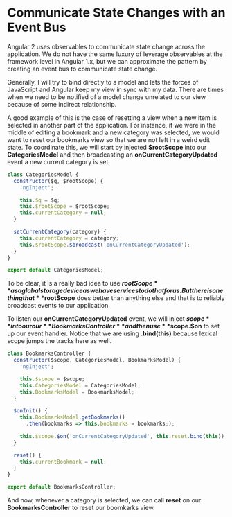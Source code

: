 # Communicate State Changes with an Event Bus

Angular 2 uses observables to communicate state change across the application. We do not have the same luxury of leverage observables at the framework level in Angular 1.x, but we can approximate the pattern by creating an event bus to communicate state change.

Generally, I will try to bind directly to a model and lets the forces of JavaScript and Angular keep my view in sync with my data. There are times when we need to be notified of a model change unrelated to our view because of some indirect relationship.

A good example of this is the case of resetting a view when a new item is selected in another part of the application. For instance, if we were in the middle of editing a bookmark and a new category was selected, we would want to reset our bookmarks view so that we are not left in a weird edit state. To coordinate this, we will start by injected **$rootScope** into our **CategoriesModel** and then broadcasting an **onCurrentCategoryUpdated** event a new current category is set. 

```javascript
class CategoriesModel {
  constructor($q, $rootScope) {
    'ngInject';

    this.$q = $q;
    this.$rootScope = $rootScope;
    this.currentCategory = null;
  }

  setCurrentCategory(category) {
    this.currentCategory = category;
    this.$rootScope.$broadcast('onCurrentCategoryUpdated');
  }
}

export default CategoriesModel;
```

To be clear, it is a really bad idea to use **$rootScope** as a global storage device as we have services to do that for us. But there is one thing that **$rootScope** does better than anything else and that is to reliably broadcast events to our application. 

To listen our **onCurrentCategoryUpdated** event, we will inject **$scope** into our our **BookmarksController** and then use **$scope.$on** to set up our event handler. Notice that we are using **.bind(this)** because lexical scope jumps the tracks here as well.

```javascript
class BookmarksController {
  constructor($scope, CategoriesModel, BookmarksModel) {
    'ngInject';

    this.$scope = $scope;
    this.CategoriesModel = CategoriesModel;
    this.BookmarksModel = BookmarksModel;
  }

  $onInit() {
    this.BookmarksModel.getBookmarks()
      .then(bookmarks => this.bookmarks = bookmarks;);

    this.$scope.$on('onCurrentCategoryUpdated', this.reset.bind(this));
  }

  reset() {
    this.currentBookmark = null;
  }
}

export default BookmarksController;
```

And now, whenever a category is selected, we can call **reset** on our **BookmarksController** to reset our boomkarks view.